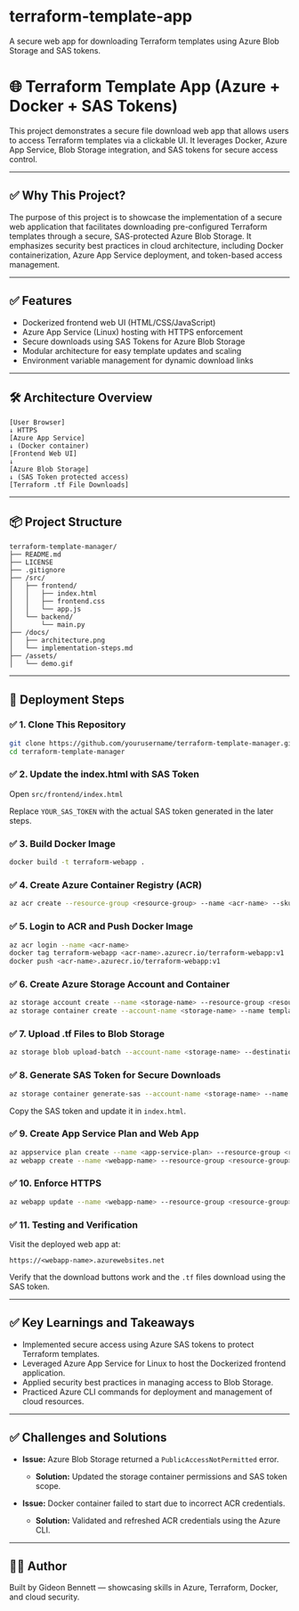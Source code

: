 # terraform-template-app
A secure web app for downloading Terraform templates using Azure Blob Storage and SAS tokens.

# 🌐 Terraform Template App (Azure + Docker + SAS Tokens)

This project demonstrates a secure file download web app that allows users to access Terraform templates via a clickable UI. It leverages Docker, Azure App Service, Blob Storage integration, and SAS tokens for secure access control.

---

## ✅ Why This Project?

The purpose of this project is to showcase the implementation of a secure web application that facilitates downloading pre-configured Terraform templates through a secure, SAS-protected Azure Blob Storage. It emphasizes security best practices in cloud architecture, including Docker containerization, Azure App Service deployment, and token-based access management.

---

## ✅ Features

* Dockerized frontend web UI (HTML/CSS/JavaScript)
* Azure App Service (Linux) hosting with HTTPS enforcement
* Secure downloads using SAS Tokens for Azure Blob Storage
* Modular architecture for easy template updates and scaling
* Environment variable management for dynamic download links

---

## 🛠️ Architecture Overview

```
[User Browser]
↓ HTTPS
[Azure App Service]
↓ (Docker container)
[Frontend Web UI]
↓
[Azure Blob Storage]
↓ (SAS Token protected access)
[Terraform .tf File Downloads]
```

---

## 📦 Project Structure

```
terraform-template-manager/
├── README.md
├── LICENSE
├── .gitignore
├── /src/
│   ├── frontend/
│   │   ├── index.html
│   │   ├── frontend.css
│   │   └── app.js
│   └── backend/
│       └── main.py
├── /docs/
│   ├── architecture.png
│   └── implementation-steps.md
├── /assets/
│   └── demo.gif
```

---

## 🚀 Deployment Steps

### ✅ 1. Clone This Repository

```bash
git clone https://github.com/yourusername/terraform-template-manager.git
cd terraform-template-manager
```

### ✅ 2. Update the index.html with SAS Token

Open `src/frontend/index.html`

Replace `YOUR_SAS_TOKEN` with the actual SAS token generated in the later steps.

### ✅ 3. Build Docker Image

```bash
docker build -t terraform-webapp .
```

### ✅ 4. Create Azure Container Registry (ACR)

```bash
az acr create --resource-group <resource-group> --name <acr-name> --sku Basic --location <location> --admin-enabled true
```

### ✅ 5. Login to ACR and Push Docker Image

```bash
az acr login --name <acr-name>
docker tag terraform-webapp <acr-name>.azurecr.io/terraform-webapp:v1
docker push <acr-name>.azurecr.io/terraform-webapp:v1
```

### ✅ 6. Create Azure Storage Account and Container

```bash
az storage account create --name <storage-name> --resource-group <resource-group> --location <location> --sku Standard_LRS
az storage container create --account-name <storage-name> --name templates --public-access blob
```

### ✅ 7. Upload .tf Files to Blob Storage

```bash
az storage blob upload-batch --account-name <storage-name> --destination templates --source ./src/templates
```

### ✅ 8. Generate SAS Token for Secure Downloads

```bash
az storage container generate-sas --account-name <storage-name> --name templates --permissions r --expiry <expiry-date> --output tsv > sastoken.txt
```

Copy the SAS token and update it in `index.html`.

### ✅ 9. Create App Service Plan and Web App

```bash
az appservice plan create --name <app-service-plan> --resource-group <resource-group> --sku B1 --is-linux
az webapp create --name <webapp-name> --resource-group <resource-group> --plan <app-service-plan> --deployment-container-image-name <acr-name>.azurecr.io/terraform-webapp:v1
```

### ✅ 10. Enforce HTTPS

```bash
az webapp update --name <webapp-name> --resource-group <resource-group> --set httpsOnly=true
```

### ✅ 11. Testing and Verification

Visit the deployed web app at:

```
https://<webapp-name>.azurewebsites.net
```

Verify that the download buttons work and the `.tf` files download using the SAS token.

---

## ✅ Key Learnings and Takeaways

* Implemented secure access using Azure SAS tokens to protect Terraform templates.
* Leveraged Azure App Service for Linux to host the Dockerized frontend application.
* Applied security best practices in managing access to Blob Storage.
* Practiced Azure CLI commands for deployment and management of cloud resources.

---

## ✅ Challenges and Solutions

* **Issue:** Azure Blob Storage returned a `PublicAccessNotPermitted` error.

  * **Solution:** Updated the storage container permissions and SAS token scope.

* **Issue:** Docker container failed to start due to incorrect ACR credentials.

  * **Solution:** Validated and refreshed ACR credentials using the Azure CLI.

---

## 👨‍💻 Author

Built by Gideon Bennett — showcasing skills in Azure, Terraform, Docker, and cloud security.
